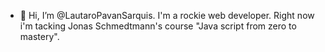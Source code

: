 - 👋 Hi, I’m @LautaroPavanSarquis. I'm a rockie web developer. Right now i'm tacking Jonas Schmedtmann's course "Java script from zero to mastery". 
